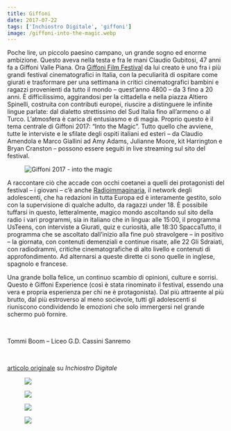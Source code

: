 ```yaml
---
title: Giffoni
date: 2017-07-22
tags: ['Inchiostro Digitale', 'giffoni']
image: /giffoni-into-the-magic.webp
---
```

Poche lire, un piccolo paesino campano, un grande sogno ed enorme ambizione. Questo aveva nella testa e fra le mani Claudio Gubitosi, 47 anni fa a Giffoni Valle Piana. Ora [Giffoni Film Festival](http://www.giffonifilmfestival.it/ 'sito web ufficiale di Giffoni Film Festival') da lui creato è uno fra i più grandi festival cinematografici in Italia, con la peculiarità di ospitare come giurati e trasformare per una settimana in critici cinematografici bambini e ragazzi provenienti da tutto il mondo – quest’anno 4800 – da 3 fino a 20 anni. È difficilissimo, aggirandosi per la cittadella e nella piazza Altiero Spinelli, costruita con contributi europei, riuscire a distinguere le infinite lingue parlate: dal dialetto strettissimo del Sud Italia fino all’armeno o al Turco. L’atmosfera è carica di entusiasmo e di magia. Proprio questo è il tema centrale di Giffoni 2017: “Into the Magic”. Tutto quello che avviene, tutte le interviste e le sfilate degli ospiti italiani ed esteri – da Claudio Amendola e Marco Giallini ad Amy Adams, Julianne Moore, kit Harrington e Bryan Cranston – possono essere seguiti in live streaming sul sito del festival.

<figure><img class='u-photo' title='Giffoni 2017 - into the magic' src='https://live.staticflickr.com/4485/37255814190_7757779b27_6k.jpg'></figure>

A raccontare ciò che accade con occhi coetanei a quelli dei protagonisti del festival – i giovani – c’è anche [Radioimmaginaria](https://radioimmaginaria.it 'Radioimmaginaria'), il network degli adolescenti, che ha redazioni in tutta Europa ed è interamente gestito, solo con la supervisione di qualche adulto, da ragazzi under 18. È possibile tuffarsi in questo, letteralmente, magico mondo ascoltando sul sito della radio i vari programmi, sia in italiano che in lingua: alle 15:00, il programma UsTeens, con interviste a Giurati, quiz e curiosità, alle 18:30 SpaccaTutto, il programma che se ascoltato dall’inizio alla fine può stravolgere – in positivo – la giornata, con contenuti demenziali e continue risate, alle 22 Gli Sdraiati, con radiodrammi, critiche cinematografiche di alto livello e contenuti di approfondimento. Ad alternarsi a queste dirette ci sono quelle in inglese, spagnolo e francese.

Una grande bolla felice, un continuo scambio di opinioni, culture e sorrisi. Questo è Giffoni Experience (così è stata rinominato il festival, essendo una vera e propria esperienza per chi ne è protagonista). Dal più attraente al più brutto, dal più estroverso al meno socievole, tutti gli adolescenti si riuniscono condividendo le emozioni che solo immergersi nel grande schermo può fornire.

<br>

Tommi Boom – Liceo G.D. Cassini Sanremo

<br>

<a href='https://web.archive.org/web/20200428134502/https://www.rivieratime.news/lentusiasmo-la-magia-del-giffoni-film-festival/'  target='_blank'>articolo originale</a> su _Inchiostro Digitale_

<figure><img src='https://live.staticflickr.com/4482/36802541534_c53c3835c9_6k.jpg'></figure>
<figure><img src='https://live.staticflickr.com/876/41347107772_117bbe1b10_6k.jpg'></figure>
<figure><img src='https://live.staticflickr.com/870/41347355172_3276540d96_6k.jpg'></figure>
<figure><img src='https://live.staticflickr.com/871/40675844014_194a3d51f0_6k.jpg'></figure>